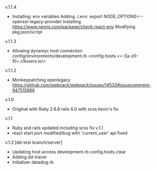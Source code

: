              
v.1.1.4 
- Installing: env variables
            Adding ./.env: export NODE_OPTIONS=--openssl-legacy-provider
            Installing https://www.npmjs.com/package/check-react-env
            Modifying pkg.json/script 
        

v.1.1.3 
- Allowing dynamyc host connection config/environments/development.rb <config.hosts << /[a-z0-9]+\.c9users\.io/> 

v.1.1.2 
- Monkeypatching openlegacy https://github.com/webpack/webpack/issues/14532#issuecomment-947515866 

v.1.0   
- Original with Ruby 2.6.8 rails 6.0 with scss kevin's fix 

v.1.1   
- Ruby and rails updated including scss fix
v.1.1   
- react start port modified/bug with 'current_user' api fixed

v.1.2 [dd-test branch/server]  
-  Updating host access development.rb config.hosts.clear
-  Adding dd-tracer 
-  Initializer datadog.rb
